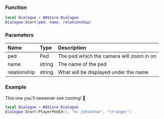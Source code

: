 ### Function
```lua
local Dialogue = WXSCore.Dialogue
Dialogue:Start(ped, name, relationship)
```

### Parameters
| Name | Type | Description |
| :--- | :--- | :--- |
| ped | Ped | The ped which the camera will zoom in on |
| name | string | The name of the ped |
| relationship | string | What will be displayed under the name |

### Example
This one you'll neeeever see coming! 👀
```lua
local Dialogue = WXSCore.Dialogue
Dialogue:Start(PlayerPedId(), "mr johnathan", "stranger")
```